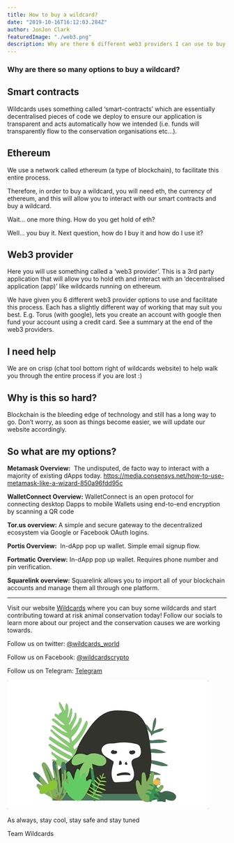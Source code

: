 ```yaml
---
title: How to buy a wildcard?
date: "2019-10-16T16:12:03.284Z"
author: JonJon Clark
featuredImage: "./web3.png"
description: Why are there 6 different web3 providers I can use to buy a wildcard and what does that even mean?!
---
```


### Why are there so many options to buy a wildcard?

## Smart contracts

Wildcards uses something called ‘smart-contracts’ which are essentially decentralised pieces of code we deploy to ensure our application is transparent and acts automatically how we intended (i.e. funds will transparently flow to the conservation organisations etc…).

## Ethereum

We use a network called ethereum (a type of blockchain), to facilitate this entire process.

Therefore, in order to buy a wildcard, you will need eth, the currency of ethereum, and this will allow you to interact with our smart contracts and buy a wildcard.

Wait… one more thing. How do you get hold of eth?

Well… you buy it. Next question, how do I buy it and how do I use it?

## Web3 provider

Here you will use something called a ‘web3 provider’. This is a 3rd party application that will allow you to hold eth and interact with an ‘decentralised application (app)’ like wildcards running on ethereum.

We have given you 6 different web3 provider options to use and facilitate this process. Each has a slightly different way of working that may suit you best. E.g.
Torus (with google), lets you create an account with google then fund your account using a credit card. See a summary at the end of the web3 providers.

## I need help

We are on crisp (chat tool bottom right of wildcards website) to help walk you through the entire process if you are lost :)

## Why is this so hard?

Blockchain is the bleeding edge of technology and still has a long way to go. Don’t worry, as soon as things become easier, we will update our website accordingly.

## So what are my options?

**Metamask Overview:** 
The undisputed, de facto way to interact with a majority of existing dApps today.
https://media.consensys.net/how-to-use-metamask-like-a-wizard-850a96fdd95c

**WalletConnect Overview:**
WalletConnect is an open protocol for connecting desktop Dapps to mobile Wallets using end-to-end encryption by scanning a QR code

**Tor.us overview:**
A simple and secure gateway to the decentralized ecosystem via Google or Facebook OAuth logins.

**Portis Overview:** 
In-dApp pop up wallet. Simple email signup flow.

**Fortmatic Overview:**
In-dApp pop up wallet. Requires phone number and pin verification.

**Squarelink overview:**
Squarelink allows you to import all of your blockchain accounts and manage them all through one platform.

---

Visit our website [Wildcards](https://wildcards.world) where you can buy some wildcards and start contributing toward at risk animal conservation today! Follow our socials to learn more about our project and the conservation causes we are working towards.

Follow us on twitter: [@wildcards_world](https://twitter.com/wildcards_world)

Follow us on Facebook: [@wildcardscrypto](https://www.facebook.com/wildcards.conservation)

Follow us on Telegram: [Telegram](https://t.me/wildcardsworld)

![thuglife](./thuggorilla.gif "Thuglife harberger tax")

As always, stay cool, stay safe and stay tuned

Team Wildcards
